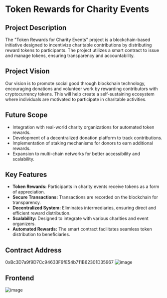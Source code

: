 # Token Rewards for Charity Events

## Project Description
The "Token Rewards for Charity Events" project is a blockchain-based initiative designed to incentivize charitable contributions by distributing reward tokens to participants. The project utilizes a smart contract to issue and manage tokens, ensuring transparency and accountability.

## Project Vision
Our vision is to promote social good through blockchain technology, encouraging donations and volunteer work by rewarding contributors with cryptocurrency tokens. This will help create a self-sustaining ecosystem where individuals are motivated to participate in charitable activities.

## Future Scope
- Integration with real-world charity organizations for automated token rewards.
- Development of a decentralized donation platform to track contributions.
- Implementation of staking mechanisms for donors to earn additional rewards.
- Expansion to multi-chain networks for better accessibility and scalability.

## Key Features
- **Token Rewards:** Participants in charity events receive tokens as a form of appreciation.
- **Secure Transactions:** Transactions are recorded on the blockchain for transparency.
- **Decentralized System:** Eliminates intermediaries, ensuring direct and efficient reward distribution.
- **Scalability:** Designed to integrate with various charities and event organizers.
- **Automated Rewards:** The smart contract facilitates seamless token distribution to beneficiaries.


## Contract Address
0xBc3D7a9f9D7Cc94633F9fE54b711B62301D35967
![image](https://github.com/user-attachments/assets/c3bd6a80-514f-49b0-b837-c66ba21d9c7b)

## Frontend
![image](https://github.com/user-attachments/assets/22a517d9-6059-459a-93ba-a66913e28f5a)
